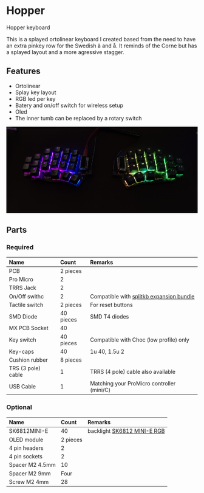 # Hopper
Hopper keyboard

This is a splayed ortolinear keyboard I created based from the need to have an extra pinkey row for the Swedish ä and å. 
It reminds of the Corne but has a splayed layout and a more agressive stagger.

## Features
- Ortolinear
- Splay key layout
- RGB led per key
- Batery and on/off switch for wireless setup
- Oled
- The inner tumb can be replaced by a rotary switch
<div align="center" >
 <img src="https://github.com/KalleHoppe/Hopper/blob/main/images/hopperMX.jpg" width:900px/>
 </div>

## Parts

### Required

| Name | Count | Remarks |
|:-|:-|:-|
| PCB | 2 pieces | |
| Pro Micro | 2 | |
| TRRS Jack | 2 | |
| On/Off swithc | 2 | Compatible with [splitkb expansion bundle](https://splitkb.com/collections/keyboard-parts/products/wireless-controller-expansion-bundle)|
| Tactile switch | 2 pieces | For reset buttons |
| SMD Diode | 40 pieces | SMD T4 diodes |
| MX PCB Socket | 40 | |
| Key switch | 40 pieces | Compatible with Choc (low profile) only |
| Key-caps | 40 | 1u 40, 1.5u 2 |
| Cushion rubber | 8 pieces | |
| TRS (3 pole) cable | 1 | TRRS (4 pole) cable also available |
| USB Cable | 1 | Matching your ProMicro controller (mini/C) |

### Optional

| Name | Count | Remarks |
|:-|:-|:-|
| SK6812MINI-E | 40 | backlight [SK6812 MINI-E RGB](https://www.aliexpress.com/item/)|
| OLED module | 2 pieces | |
| 4 pin headers | 2 | |
| 4 pin sockets | 2 | |
| Spacer M2 4.5mm | 10 | |
| Spacer M2 9mm | Four | |
| Screw M2 4mm | 28 | |
